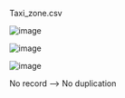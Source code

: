 Taxi_zone.csv

![image](https://github.com/user-attachments/assets/a41cae25-1184-47a8-98b9-d41a1853333f)

![image](https://github.com/user-attachments/assets/ce35e1ea-6b66-4d2f-97e1-12d56ad53cc4)

![image](https://github.com/user-attachments/assets/fe9d6355-ef80-409d-b1a7-606e7b12c014)

No record --> No duplication
